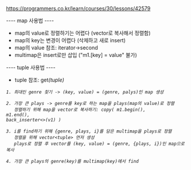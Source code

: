 https://programmers.co.kr/learn/courses/30/lessons/42579

---- map 사용법 ----

- map의 value로 정렬하기는 어렵다 (vector로 복사해서 정렬함)
- map의 key는 변경이 어렵다 (삭제하고 새로 insert)
- map의 value 참조: iterator->second
- multimap은 insert로만 삽입 ("m1.[key] = value" 불가)

---- tuple 사용법 ----

- tuple 참조: get<i>(tuple)



```
1. 최대인 genre 찾기 -> (key, value) = (genre, palys)인 map 생성

2. 가장 큰 plays -> genre를 key로 하는 map을 plays(map의 value)로 정렬
   정렬하기 위해 map을 vector로 복사하기: copy( m1.begin(),                                                                           m1.end(),                                                                             back_inserter<>(v1) )

3. i를 find하기 위해 {genre, plays, i}를 담은 multimap을 plays로 정렬
   정렬을 위해 vector<tuple> 먼저 생성
   plays로 정렬 후 vector를 (key, value) = (genre, {plays, i})인 map으로 복사

4. 가장 큰 plays의 genre(key)를 multimap(key)에서 find
```